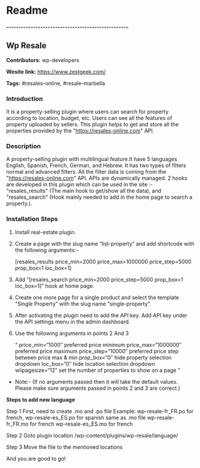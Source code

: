 # Readme
**--------------------------------------------------**
## Wp Resale
**Contributors:** wp-developers

**Wesite link:** https://www.zestgeek.com/

**Tags:** #resales-online, #resale-marbella

### Introduction
It is a property-selling plugin where users can search for property according to location, budget, etc. Users can see all the features of property uploaded by sellers. This plugin helps to get and store all the properties provided by the "https://resales-online.com" API.

### Description

A property-selling plugin with multilingual feature.It have 5 languages English, Spanish, French, German, and Hebrew. It has two types of filters normal and advanced filters. All the filter data is coming from the "https://resales-online.com" API. APIs are dynamically managed. 2 hooks are developed in this plugin which can be used in the site :- "resales_results" (The main hook to get/show all the data), and "resales_search" (Hook mainly needed to add in the home page to search a property.).

### Installation Steps

1.	Install real-estate plugin.

2.	Create a page with the slug name “list-property” and add shortcode with the following arguments:-

	[resales_results price_min=2000 price_max=1000000 price_step=5000 prop_box=1 loc_box=1] 

3.	Add “[resales_search price_min=2000 price_step=5000 prop_box=1 loc_box=1]” hook at home page.

4.	Create one more page for a single product and select the template “Single Property” with the slug name “single-property”.

5.	After activating the plugin need to add the API key. Add API key under the API settings menu in the admin dashboard.

6.	Use the following arguments in points 2 And 3

	“ price_min=“1000″ preferred price minimum
   	price_max=“1000000″ preferred price maximum
   	price_step=“10000″ preferred price step between price max & min
   	prop_box=“0″ hide property selection dropdown
   	loc_box=“0″ hide location selection dropdown
   	wiipagesize=“12″ set the number of properties to show on a page “

* Note:- (If no arguments passed then it will take the default values. Please make sure arguments passed in points 2 and 3 are correct.)

**Steps to add new language**

Step 1 
First, need to create .mo and .po file
Example: wp-resale-fr_FR.po for french, wp-resale-es_ES.po for spanish same as .mo file wp-resale-fr_FR.mo for french wp-resale-es_ES.mo for french

Step 2
Goto plugin location 
/wp-content/plugins/wp-resale/language/

Step 3 
Move the file to the mentioned locations

And you are good to go! 